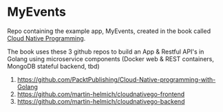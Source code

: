 # MyEvents
Repo containing the example app, MyEvents, created in the book called [Cloud Native Programming](https://www.safaribooksonline.com/library/view/cloud-native-programming/).

The book uses these 3 github repos to build an App & Restful API's in Golang using microservice components (Docker web & REST containers, MongoDB stateful backend, tbd)
1. https://github.com/PacktPublishing/Cloud-Native-programming-with-Golang
1. https://github.com/martin-helmich/cloudnativego-frontend
1. https://github.com/martin-helmich/cloudnativego-backend
